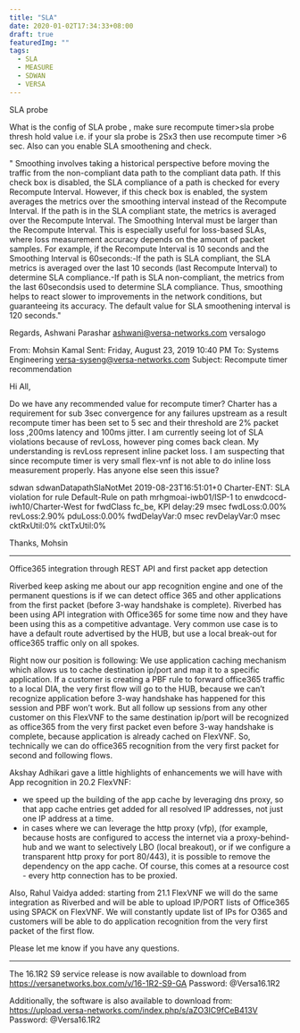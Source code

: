 ```yaml
---
title: "SLA"
date: 2020-01-02T17:34:33+08:00
draft: true
featuredImg: ""
tags: 
  - SLA
  - MEASURE
  - SDWAN
  - VERSA
---
```


SLA probe
 
What is the config of SLA probe , make sure recompute timer>sla probe thresh hold value i.e. if your sla probe is 2Sx3 then use recompute timer >6 sec. Also can you enable SLA smoothening and check.
 
" Smoothing involves  taking  a  historical  perspective before  moving  the  traffic  from  the non-compliant data path to the compliant data path. If this check box is disabled, the SLA compliance of a path is checked for every Recompute Interval. However, if this check box is enabled, the system averages the metrics over the smoothing interval instead of the Recompute  Interval.  If  the  path  is  in  the  SLA  compliant  state,  the  metrics  is averaged over the Recompute Interval. The Smoothing Interval must be larger than the Recompute  Interval.  This  is  especially  useful  for  loss-based  SLAs, where  loss measurement  accuracy  depends  on  the  amount  of  packet  samples. For  example,  if  the Recompute Interval is 10 seconds and the Smoothing Interval is 60seconds:-If the path is SLA compliant, the SLA metrics is averaged over the last 10 seconds (last Recompute Interval) to determine SLA compliance.-If  path  is  SLA  non-compliant,  the  metrics  from  the  last 60secondsis  used  to determine SLA compliance. Thus, smoothing helps to react slower to improvements in the network conditions, but guaranteeing its accuracy. The default value for SLA smoothening interval is 120 seconds."
 
Regards,
Ashwani Parashar
ashwani@versa-networks.com
versalogo
 
From: Mohsin Kamal 
Sent: Friday, August 23, 2019 10:40 PM
To: Systems Engineering <versa-syseng@versa-networks.com>
Subject: Recompute timer recommendation
 
Hi All,
 
Do we have any recommended value for recompute timer? Charter has a requirement for sub 3sec convergence for any failures upstream as a result recompute timer has been set to 5 sec and their threshold are 2% packet loss ,200ms latency and 100ms jitter. I am currently seeing lot of SLA violations because of revLoss, however ping comes back clean. My understanding is revLoss represent inline packet loss. I am suspecting that since recompute timer is very small flex-vnf is not able to do inline loss measurement properly. Has anyone else seen this issue?  
 
sdwan      sdwanDatapathSlaNotMet  2019-08-23T16:51:01+0 Charter-ENT: SLA violation for rule Default-Rule on path mrhgmoai-iwb01/ISP-1 to enwdcocd-iwh10/Charter-West for fwdClass fc_be, KPI delay:29 msec fwdLoss:0.00% revLoss:2.90% pduLoss:0.00% fwdDelayVar:0 msec revDelayVar:0 msec cktRxUtil:0% cktTxUtil:0%
 
Thanks,
Mohsin


---

Office365 integration through REST API and first packet app detection

Riverbed keep asking me about our app recognition engine and one of the permanent questions is if we can detect office 365 and other applications from the first packet (before 3-way handshake is complete). Riverbed has been using API integration with Office365 for some time now and they have been using this as a competitive advantage.
Very common use case is to have a default route advertised by the HUB, but use a local break-out for office365 traffic only on all spokes.
 
Right now our position is following:
We use application caching mechanism which allows us to cache destination ip/port and map it to a specific application.
If a customer is creating a PBF rule to forward office365 traffic to a local DIA, the very first flow will go to the HUB, because we can’t recognize application before 3-way handshake has happened for this session and PBF won’t work. But all follow up sessions from any other customer on this FlexVNF to the same destination ip/port will be recognized as office365 from the very first packet even before 3-way handshake is complete, because application is already cached on FlexVNF.
So, technically we can do office365 recognition from the very first packet for second and following flows.
 
Akshay Adhikari gave a little highlights of enhancements we will have with App recognition in 20.2 FlexVNF:
- we speed up the building of the app cache by leveraging dns proxy, so that app cache entries get added for all resolved IP addresses, not just one IP address at a time.
- in cases where we can leverage the http proxy (vfp), (for example, because hosts are configured to access the internet via a proxy-behind-hub and we want to selectively LBO (local breakout), or if we configure a transparent http proxy for port 80/443), it is possible to remove the dependency on the app cache. Of course, this comes at a resource cost - every http connection has to be proxied. 
 
Also, Rahul Vaidya added: starting from 21.1 FlexVNF we will do the same integration as Riverbed and will be able to upload IP/PORT lists of Office365 using SPACK on FlexVNF. We will constantly update list of IPs for O365 and customers will be able to do application recognition from the very first packet of the first flow.
 
Please let me know if you have any questions.

---

The 16.1R2 S9 service release is now available to download from
https://versanetworks.box.com/v/16-1R2-S9-GA
Password: @Versa16.1R2
 
Additionally, the software is also available to download from:
https://upload.versa-networks.com/index.php/s/aZO3IC9fCeB413V
Password: @Versa16.1R2

